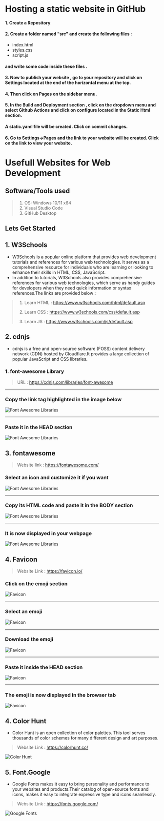 #  Hosting a static website in GitHub  
 
#### 1. Create a Repository

#### 2. Create a folder named "src" and create the following files :
 - index.html 
 - styles.css
 - script.js

 ####    and write some code inside these files .
                        

#### 3. Now to publish your website , go to your repository and click on Settings located at the end of the horizontal menu at the top.

#### 4. Then click on Pages on the sidebar menu.

#### 5. In the Build and Deployment section , click on the dropdown menu and select Github Actions and click on configure located in the Static Html section. 

####   A static.yaml file will be created. Click on commit changes.

#### 6. Go to Settings->Pages and the link to your website will be created. Click on the link to view your website.   

# Usefull Websites for Web Development  

## Software/Tools used

> 1. OS: Windows 10/11 x64
> 2. Visual Studio Code
> 3. GitHub Desktop

## Lets Get Started

## 1. W3Schools  

- W3Schools is a popular online platform that provides web development tutorials and references for various web technologies. It serves as a comprehensive resource for individuals who are learning or looking to enhance their skills in HTML, CSS, JavaScript.
- In addition to tutorials, W3Schools also provides comprehensive references for various web technologies, which serve as handy guides for developers when they need quick information or syntax references.The links are provided below :

> 1. Learn HTML : <https://www.w3schools.com/html/default.asp>
>
> 2. Learn CSS : <https://www.w3schools.com/css/default.asp>
>
> 3. Learn JS : <https://www.w3schools.com/js/default.asp>

## 2. cdnjs

- cdnjs is a free and open-source software (FOSS) content delivery network (CDN) hosted by Cloudflare.It provides a large collection of popular  JavaScript and CSS libraries.

### 1. font-awesome Library  

> URL : <https://cdnjs.com/libraries/font-awesome>  

---

### Copy the link tag highlighted in the image below

![Font Awesome Libraries](documentation/images/font-awesome-lib.PNG)  

---

### Paste it in the HEAD section  

![Font Awesome Libraries](documentation/images/font-awesome-link-tag.PNG)

## 3. fontawesome

> Website link : <https://fontawesome.com/>

### Select an icon and customize it if you want  

![Font Awesome Libraries](documentation/images/fa-icon.PNG)  

---

### Copy its HTML code and paste it in the BODY section  

![Font Awesome Libraries](documentation/images/fa-icon-code.PNG)  

---

### It is now displayed in your webpage  

![Font Awesome Libraries](documentation/images/fa-icon-display.PNG)  

## 4. Favicon

> Website Link : <https://favicon.io/>  

### Click on the emoji section

![Favicon](documentation/images/favicon1.PNG)  

---

### Select an emoji

![Favicon](documentation/images/favicon2.PNG)  

---

### Download the emoji

![Favicon](documentation/images/favicon3.PNG)  

---

### Paste it inside the HEAD section

![Favicon](documentation/images/favicon4.PNG)  

---

### The emoji is now displayed in the browser tab  

![Favicon](documentation/images/favicon5.png)

## 4. Color Hunt  

- Color Hunt is an open collection of color palettes. This tool serves thousands of color schemes for many different design and art purposes.

> Website Link : <https://colorhunt.co/>

![Color Hunt](documentation/images/color-hunt.PNG)

## 5. Font.Google  

- Google Fonts makes it easy to bring personality and performance to your websites and products.Their catalog of open-source fonts and icons, makes it easy to integrate expressive type and icons seamlessly.

> Website Link :  <https://fonts.google.com/>

![Google Fonts](documentation/images/google-fonts.PNG)
